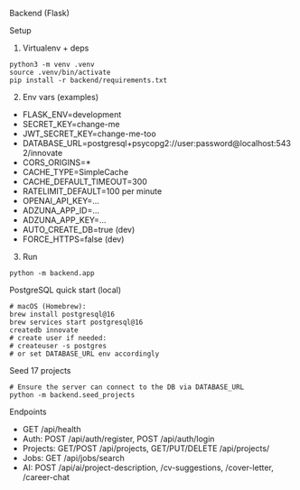 Backend (Flask)

Setup

1) Virtualenv + deps

```
python3 -m venv .venv
source .venv/bin/activate
pip install -r backend/requirements.txt
```

2) Env vars (examples)
- FLASK_ENV=development
- SECRET_KEY=change-me
- JWT_SECRET_KEY=change-me-too
- DATABASE_URL=postgresql+psycopg2://user:password@localhost:5432/innovate
- CORS_ORIGINS=*
- CACHE_TYPE=SimpleCache
- CACHE_DEFAULT_TIMEOUT=300
- RATELIMIT_DEFAULT=100 per minute
- OPENAI_API_KEY=...
- ADZUNA_APP_ID=...
- ADZUNA_APP_KEY=...
- AUTO_CREATE_DB=true (dev)
- FORCE_HTTPS=false (dev)

3) Run
```
python -m backend.app
```

PostgreSQL quick start (local)
```
# macOS (Homebrew):
brew install postgresql@16
brew services start postgresql@16
createdb innovate
# create user if needed:
# createuser -s postgres
# or set DATABASE_URL env accordingly
```

Seed 17 projects
```
# Ensure the server can connect to the DB via DATABASE_URL
python -m backend.seed_projects
```

Endpoints
- GET /api/health
- Auth: POST /api/auth/register, POST /api/auth/login
- Projects: GET/POST /api/projects, GET/PUT/DELETE /api/projects/<id>
- Jobs: GET /api/jobs/search
- AI: POST /api/ai/project-description, /cv-suggestions, /cover-letter, /career-chat
